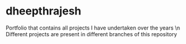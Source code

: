 # dheepthrajesh
Portfolio that contains all projects I have undertaken over the years \n
Different projects are present in different branches of this repository
